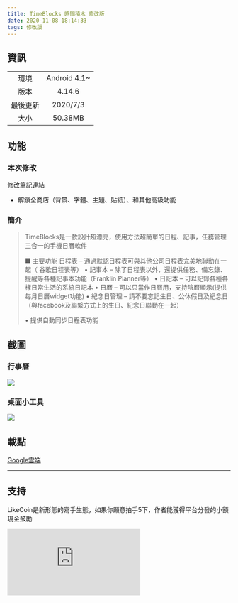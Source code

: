 ```yaml
---
title: TimeBlocks 時間積木 修改版
date: 2020-11-08 18:14:33
tags: 修改版
---
```


## 資訊
|||
|:--:|:--:|
|環境|Android 4.1~|
|版本|4.14.6|
|最後更新|2020/7/3|
|大小|50.38MB|

## 功能
### 本次修改

[修改筆記連結](https://hackmd.io/@sherryyue/SJoKDvWWP#TimeBlock)
- 解鎖全商店（背景、字體、主題、貼紙）、和其他高級功能

### 簡介

> TimeBlocks是一款設計超漂亮，使用方法超簡單的日程、記事，任務管理三合一的手機日曆軟件
> 
> 
> ■ 主要功能
日程表 – 通過默認日程表可與其他公司日程表完美地聯動在一起（ 谷歌日程表等）
> • 記事本 – 除了日程表以外，還提供任務、備忘錄、提醒等各種記事本功能（Franklin Planner等）
> • 日記本 – 可以記錄各種各樣日常生活的系統日記本
> • 日曆 – 可以只當作日曆用，支持陰曆顯示(提供每月日曆widget功能)
> • 紀念日管理 – 請不要忘記生日、公休假日及紀念日（與facebook及聯繫方式上的生日、紀念日聯動在一起）
> 
> 
> • 提供自動同步日程表功能

## 截圖

### 行事曆
![](https://img1.apk.tw/data/attachment/forum/202007/13/155001xj9kpemwkz9k30bp.png)

### 桌面小工具
![](https://img1.apk.tw/data/attachment/forum/202007/13/155002qxbm2s2l0imnl0kb.png)

## 載點

[Google雲端](https://drive.google.com/drive/folders/1CIRUmuoLBVxJAMMjQ3m9wWZM80Hf86W0?usp=sharing)

---

## 支持
LikeCoin是新形態的寫手生態，如果你願意拍手5下，作者能獲得平台分發的小額現金鼓勵


<iframe data-v-b66e9a5a="" src="https://button.like.co/in/embed/sherryyue/button?referrer=https://sherryyuechiu.github.io/blog/2020/11/08/timeblocks_mod/" frameborder="0" class="lc-margin-top-64 lc-margin-bottom-32 lc-mobile"></iframe>
